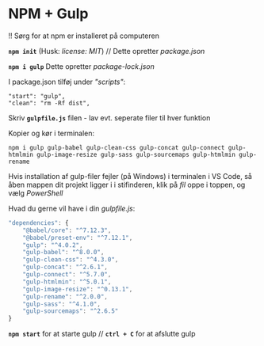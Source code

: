 # NPM + Gulp

!! Sørg for at npm er installeret på computeren

**``npm init``**
(Husk: _license: MIT_) // Dette opretter _package.json_

**``npm i gulp``**
Dette opretter _package-lock.json_

I package.json tilføj under _"scripts"_:

    "start": "gulp",
    "clean": "rm -Rf dist",

Skriv **``gulpfile.js``** filen - lav evt. seperate filer til hver funktion

Kopier og kør i terminalen: 

    npm i gulp gulp-babel gulp-clean-css gulp-concat gulp-connect gulp-htmlmin gulp-image-resize gulp-sass gulp-sourcemaps gulp-htmlmin gulp-rename

Hvis installation af gulp-filer fejler (på Windows) i terminalen i VS Code, så åben mappen dit projekt ligger i i stifinderen, klik på _fil_ oppe i toppen, og vælg _PowerShell_

Hvad du gerne vil have i din _gulpfile.js_:
```javascript
"dependencies": {
    "@babel/core": "^7.12.3",
    "@babel/preset-env": "^7.12.1",
    "gulp": "^4.0.2",
    "gulp-babel": "^8.0.0",
    "gulp-clean-css": "^4.3.0",
    "gulp-concat": "^2.6.1",
    "gulp-connect": "^5.7.0",
    "gulp-htmlmin": "^5.0.1",
    "gulp-image-resize": "^0.13.1",
    "gulp-rename": "^2.0.0",
    "gulp-sass": "^4.1.0",
    "gulp-sourcemaps": "^2.6.5"
}
```

**``npm start``** for at starte gulp // 
**``ctrl + C``** for at afslutte gulp